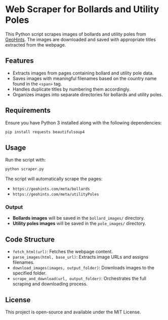 # Web Scraper for Bollards and Utility Poles

This Python script scrapes images of bollards and utility poles from [GeoHints](https://geohints.com). The images are downloaded and saved with appropriate titles extracted from the webpage.

## Features
- Extracts images from pages containing bollard and utility pole data.
- Saves images with meaningful filenames based on the country name found in the `<span>` tag.
- Handles duplicate titles by numbering them accordingly.
- Organizes images into separate directories for bollards and utility poles.

## Requirements

Ensure you have Python 3 installed along with the following dependencies:

```bash
pip install requests beautifulsoup4
```

## Usage

Run the script with:

```bash
python scraper.py
```

The script will automatically scrape the pages:
- `https://geohints.com/meta/bollards`
- `https://geohints.com/meta/utilityPoles`

### Output
- **Bollards images** will be saved in the `bollard_images/` directory.
- **Utility poles images** will be saved in the `pole_images/` directory.

## Code Structure

- `fetch_html(url)`: Fetches the webpage content.
- `parse_images(html, base_url)`: Extracts image URLs and assigns filenames.
- `download_images(images, output_folder)`: Downloads images to the specified folder.
- `scrape_and_download(url, output_folder)`: Orchestrates the full scraping and downloading process.

## License
This project is open-source and available under the MIT License.

